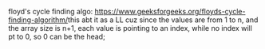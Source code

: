 floyd's cycle finding algo: https://www.geeksforgeeks.org/floyds-cycle-finding-algorithm/
​
this abt it as a LL cuz since the values are from 1 to n, and the array size is n+1, each value is pointing to an index, while no index will pt to 0, so 0 can be the head;
​